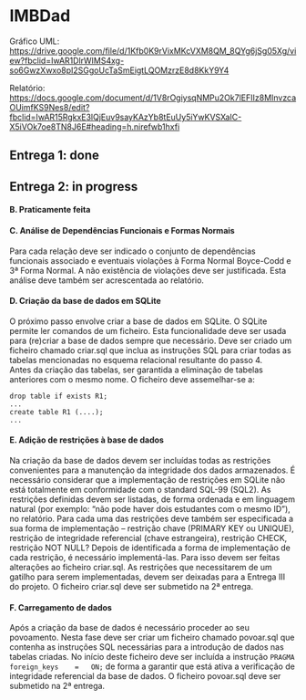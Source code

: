 # IMBDad
Gráfico UML: https://drive.google.com/file/d/1Kfb0K9rVixMKcVXM8QM_8QYg6jSg05Xg/view?fbclid=IwAR1DlrWIMS4xg-so6GwzXwxo8pI2SGgoUcTaSmEigtLQOMzrzE8d8KkY9Y4

Relatório: https://docs.google.com/document/d/1V8rOgiysqNMPu2Ok7lEFIIz8MInvzcaOUimfKS9Nes8/edit?fbclid=IwAR15RgkxE3lQjEuv9sayKAzYb8tEuUy5iYwKVSXaIC-X5iVOk7oe8TN8J6E#heading=h.nirefwb1hxfi

## Entrega 1: done

## Entrega 2: in progress

#### B. Praticamente feita

#### C. Análise	de	Dependências	Funcionais e	Formas	Normais
Para	cada	relação	deve	ser	indicado o	conjunto	de	dependências	funcionais associado e	eventuais	violações	à	Forma	Normal	Boyce-Codd	e	3ª	Forma	Normal.	A	não	existência	de	violações	deve	ser	justificada.	Esta	análise	deve	também	ser	
acrescentada	ao	relatório.

#### D. Criação	da	base	de	dados	em	SQLite
O próximo	passo	envolve	criar	a	base	de	dados	em	SQLite.	O	SQLite	permite	ler	comandos de	um	ficheiro.	Esta	funcionalidade	deve	ser	usada	para	(re)criar	a	base de	dados	sempre	que	necessário. Deve	ser	criado um	ficheiro	chamado	criar.sql que	inclua	as	instruções	SQL	para criar	todas	as	tabelas	mencionadas	no	esquema	relacional	resultante	do	passo	4.	
Antes	da criação	das	tabelas, ser	garantida	a	eliminação	de	tabelas	anteriores	com	o mesmo	nome.	O	ficheiro	deve	assemelhar-se	a:

```
drop table if exists R1;
...
create table R1 (....);
...
```

#### E. Adição	de	restrições	à	base	de	dados
Na	criação	da	base	de	dados	devem	ser	incluídas todas	as	restrições	convenientes para	a	manutenção	da	integridade	dos	dados	armazenados.	É	necessário	considerar que	a	implementação	de	restrições	em	SQLite	não	está	totalmente	em	conformidade com	o	standard	SQL-99	(SQL2).
As	restrições	definidas devem	ser	listadas,	de	forma	ordenada	e	em	linguagem	natural (por	exemplo:	“não	pode	haver	dois	estudantes	com	o	mesmo	ID”),	no relatório.	Para	cada	uma	das	restrições	deve também	ser	especificada a	sua	forma	de implementação	– restrição	chave	(PRIMARY	KEY	ou	UNIQUE), restrição	de integridade	referencial	(chave	estrangeira), restrição	CHECK, restrição	NOT	NULL?
Depois	de	identificada	a	forma	de	implementação	de	cada	restrição,	é	necessário implementá-las.	Para	isso	devem	ser	feitas	alterações	ao	ficheiro	criar.sql.	As restrições	que	necessitarem	de	um	gatilho	para	serem	implementadas,	devem	ser	deixadas	para	a	Entrega	III do	projeto.
O	ficheiro	criar.sql deve	ser	submetido	na	2ª	entrega.

#### F. Carregamento	de	dados
Após	a	criação	da	base	de	dados	é	necessário	proceder	ao	seu	povoamento.	Nesta fase	deve	ser	criar	um	ficheiro	chamado	povoar.sql que	contenha	as	instruções	SQL necessárias	para	a	introdução	de	dados	nas	tabelas	criadas. No	início	deste	ficheiro deve ser	incluída a instrução
```PRAGMA	foreign_keys	=	ON;```
de	forma	a	garantir	que	está	ativa	a	verificação	de	integridade	referencial	da	base	de dados.
O	ficheiro	povoar.sql deve	ser	submetido	na	2ª	entrega.

